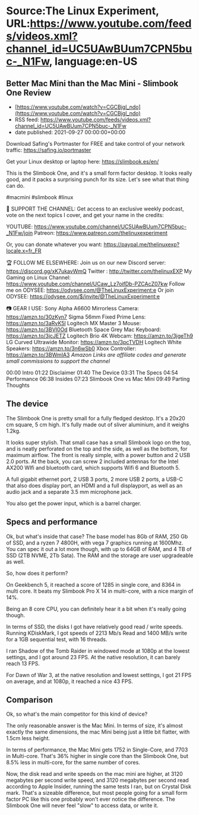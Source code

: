 # Source:The Linux Experiment, URL:https://www.youtube.com/feeds/videos.xml?channel_id=UC5UAwBUum7CPN5buc-_N1Fw, language:en-US

## Better Mac Mini than the Mac Mini - Slimbook One Review
 - [https://www.youtube.com/watch?v=CGCBjgl_ndo](https://www.youtube.com/watch?v=CGCBjgl_ndo)
 - RSS feed: https://www.youtube.com/feeds/videos.xml?channel_id=UC5UAwBUum7CPN5buc-_N1Fw
 - date published: 2021-09-27 00:00:00+00:00

Download Safing's Portmaster for FREE and take control of your network traffic: https://safing.io/portmaster



Get your Linux desktop or laptop here: https://slimbook.es/en/



This is the Slimbook One, and it's a small form factor desktop. It looks really good, and it packs a surprising punch for its size. Let's see what that thing can do.


#macmini #slimbook #linux



👏 SUPPORT THE CHANNEL:
Get access to an exclusive weekly podcast, vote on the next topics I cover, and get your name in the credits:

YOUTUBE: https://www.youtube.com/channel/UC5UAwBUum7CPN5buc-_N1Fw/join
Patreon: https://www.patreon.com/thelinuxexperiment

Or, you can donate whatever you want: https://paypal.me/thelinuxexp?locale.x=fr_FR

🏆 FOLLOW ME ELSEWHERE:
Join us on our new Discord server: https://discord.gg/xK7ukavWmQ
Twitter : http://twitter.com/thelinuxEXP
My Gaming on Linux Channel: https://www.youtube.com/channel/UCaw_Lz7oifDb-PZCAcZ07kw
Follow me on ODYSEE: https://odysee.com/@TheLinuxExperiment:e
Or join ODYSEE: https://odysee.com/$/invite/@TheLinuxExperiment:e

📷 GEAR I USE:
Sony Alpha A6600 Mirrorless Camera: https://amzn.to/30zKyn7
Sigma 56mm Fixed Prime Lens: https://amzn.to/3aRvK5l
Logitech MX Master 3 Mouse: https://amzn.to/3BVI0Od
Bluetooth Space Grey Mac Keyboard: https://amzn.to/3jcJETZ
Logitech Brio 4K Webcam: https://amzn.to/3jgeTh9
LG Curved Ultrawide Monitor: https://amzn.to/3pcTVDH
Logitech White Speakers: https://amzn.to/3n6wSb0
Xbox Controller: https://amzn.to/3BWmIA3
*Amazon Links are affiliate codes and generate small commissions to support the channel*



00:00 Intro
01:22 Disclaimer
01:40 The Device
03:31 The Specs
04:54 Performance
06:38 Insides
07:23 Slimbook One vs Mac Mini
09:49 Parting Thoughts





## The device

The Slimbook One is pretty small for a fully fledged desktop. It's a 20x20 cm square, 5  cm high. It's fully made out of sliver aluminium, and it weighs 1.2kg.

It looks super stylish. That small case has a small Slimbook logo on the top, and is neatly perforated on the top and the side, as well as the bottom, for maximum airflow.
The front is really simple, with a power button and 2 USB 2.0 ports. At the back, you can screw 2 included antennas for the Intel AX200 WIfi and bluetooth card, which supports Wifi 6 and Bluetooth 5.



A full gigabit ethernet port, 2 USB 3 ports, 2 more USB 2 ports, a USB-C that also does display port, an HDMI and a full displayport, as well as an audio jack and a separate 3.5 mm microphone jack.

You also get the power input, which is a barrel charger.

## Specs and performance

Ok, but what's inside that case?
The base model has 8Gb of RAM, 250 Gb of SSD, and a ryzen 7 4800H, with vega 7 graphics running at 1600Mhz.
You can spec it out a lot more though, with up to 64GB of RAM, and 4 TB of SSD (2TB NVME, 2Tb Sata). The RAM and the storage are user upgradeable as well.

So, how does it perform?

On Geekbench 5, it reached a score of 1285 in single core, and 8364 in multi core. It beats my Slimbook Pro X 14 in multi-core, with a nice margin of 14%.

Being an 8 core CPU, you can definitely hear it a bit when it's really going though.

In terms of SSD, the disks I got have relatively good read / write speeds. Running KDiskMark, I got speeds of  2213 Mb/s Read and 1400 MB/s write for a 1GB sequential test, with 16 threads.

I ran Shadow of the Tomb Raider in windowed mode at 1080p at the lowest settings, and I got around 23 FPS.
At the native resolution, it can barely reach 13 FPS.

For Dawn of War 3, at the native resolution and lowest settings, I got 21 FPS on average, and at 1080p, it reached a nice 43 FPS.

## Comparison

Ok, so what's the main competitor for this kind of device?

The only reasonable answer is the Mac Mini. In terms of size, it's almost exactly the same dimensions, the mac Mini being just a little bit flatter, with 1.5cm less height.

In terms of performance, the Mac Mini gets 1752 in Single-Core, and 7703 in Multi-core. That's 36% higher in single core than the Slimbook One, but 8.5% less in multi-core, for the same number of cores.

Now, the disk read and write speeds on the mac mini are higher, at 3120 megabytes per second write speed, and 3120 megabytes per second read according to Apple Insider, running the same tests I ran, but on Crystal Disk mark. That's a sizeable difference, but most people going for a small form factor PC like this one probably won't ever notice the difference. The Slimbook One will never feel "slow" to access data, or write it.

